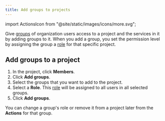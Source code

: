 ```yaml
---
title: Add groups to projects
---
```


import ActionsIcon from "@site/static/images/icons/more.svg";

Give [groups](/docs/platform/howto/manage-groups) of organization users access to a project and the services
in it by adding groups to it. When you add a group, you set the
permission level by assigning the group a
[role](/docs/platform/reference/project-member-privileges) for that specific project.

## Add groups to a project

1.  In the project, click **Members**.
2.  Click **Add groups**.
3.  Select the groups that you want to add to the project.
4.  Select a **Role**. This
    [role](/docs/platform/reference/project-member-privileges) will be assigned to all users in all selected groups.
5.  Click **Add groups**.

You can change a group's role or remove it from a project later from
the <ActionsIcon className="icon"/> **Actions** for that group.
